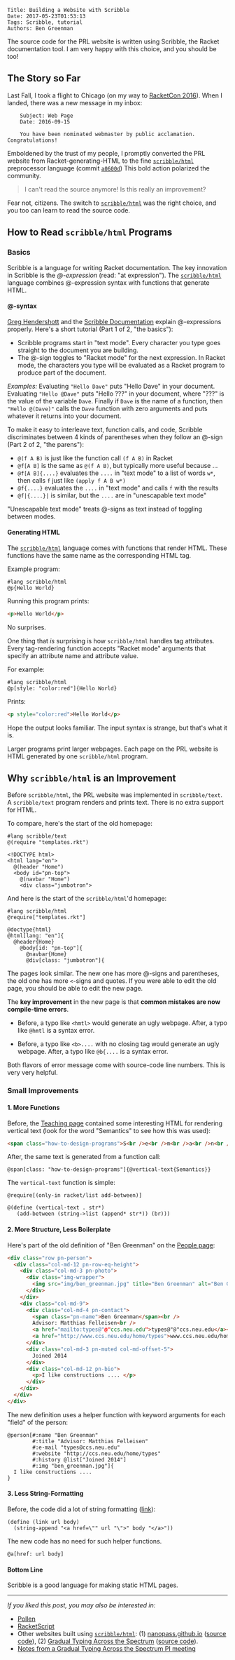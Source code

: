     Title: Building a Website with Scribble
    Date: 2017-05-23T01:53:13
    Tags: Scribble, tutorial
    Authors: Ben Greenman

The source code for the PRL website is written using Scribble, the Racket
 documentation tool.
I am very happy with this choice, and you should be too!

<!-- more -->

## The Story so Far

Last Fall, I took a flight to Chicago (on my way to [RacketCon 2016](http://con.racket-lang.org/2016/)).
When I landed, there was a new message in my inbox:

```
    Subject: Web Page
    Date: 2016-09-15

    You have been nominated webmaster by public acclamation. Congratulations!
```

Emboldened by the trust of my people, I promptly converted the PRL website
 from Racket-generating-HTML to the fine [`scribble/html`][sh]
 preprocessor language (commit [`a0600d`](https://github.com/nuprl/website/commit/a0600d32fec4bd70c5530b2717aec32979d634f7))
This bold action polarized the community.

> I can't read the source anymore! Is this really an improvement?

Fear not, citizens.
The switch to [`scribble/html`][sh] was the right choice, and you
 too can learn to read the source code.


## How to Read `scribble/html` Programs

### Basics

Scribble is a language for writing Racket documentation.
The key innovation in Scribble is the _@-expression_ (read: "at expression").
The [`scribble/html`][sh] language combines @-expression syntax with
 functions that generate HTML.

#### @-syntax

[Greg Hendershott](http://www.greghendershott.com/2015/08/at-expressions.html)
and the [Scribble Documentation](http://docs.racket-lang.org/scribble/reader.html)
explain @-expressions properly.
Here's a short tutorial (Part 1 of 2, "the basics"):

- Scribble programs start in "text mode".
  Every character you type goes straight to the document you are building.
- The @-sign toggles to "Racket mode" for the next expression.
  In Racket mode, the characters you type will be evaluated as a Racket program
  to produce part of the document.

_Examples:_
Evaluating `"Hello Dave"` puts "Hello Dave" in your document.
Evaluating `"Hello @Dave"` puts "Hello ???" in your document, where "???" is the value of the variable `Dave`.
Finally if `Dave` is the name of a function, then `"Hello @(Dave)"` calls the `Dave` function with zero arguments and puts whatever it returns into your document.

To make it easy to interleave text, function calls, and code, Scribble
 discriminates between 4 kinds of parentheses when they follow an @-sign (Part 2 of 2, "the parens"):

- `@(f A B)` is just like the function call `(f A B)` in Racket
- `@f[A B]` is the same as `@(f A B)`, but typically more useful because ...
- `@f[A B]{....}` evaluates the `....` in "text mode" to a list of words `w*`,
  then calls `f` just like `(apply f A B w*)`
- `@f{....}` evaluates the `....` in "text mode" and calls `f` with the results
- `@f|{....}|` is similar, but the `....` are in "unescapable text mode"

"Unescapable text mode" treats @-signs as text instead of toggling between modes.


#### Generating HTML

The [`scribble/html`][sh] language comes with functions that render HTML.
These functions have the same name as the corresponding HTML tag.

Example program:

```racket
#lang scribble/html
@p{Hello World}
```

Running this program prints:

```html
<p>Hello World</p>
```

No surprises.

One thing that _is_ surprising is how `scribble/html` handles tag attributes.
Every tag-rendering function accepts "Racket mode" arguments that specify
 an attribute name and attribute value.

For example:

```racket
#lang scribble/html
@p[style: "color:red"]{Hello World}
```

Prints:

```html
<p style="color:red">Hello World</p>
```

Hope the output looks familiar.
The input syntax is strange, but that's what it is.

Larger programs print larger webpages.
Each page on the PRL website is HTML generated by one `scribble/html` program.


## Why `scribble/html` is an Improvement

Before `scribble/html`, the PRL website was implemented in `scribble/text`.
A `scribble/text` program renders and prints text.
There is no extra support for HTML.

To compare, here's the start of the old homepage:

```racket
#lang scribble/text
@(require "templates.rkt")

<!DOCTYPE html>
<html lang="en">
  @(header "Home")
  <body id="pn-top">
    @(navbar "Home")
    <div class="jumbotron">
```

And here is the start of the `scribble/html`'d homepage:

```racket
#lang scribble/html
@require["templates.rkt"]

@doctype{html}
@html[lang: "en"]{
  @header{Home}
    @body[id: "pn-top"]{
      @navbar{Home}
      @div[class: "jumbotron"]{
```

The pages look similar.
The new one has more @-signs and parentheses, the old one has more `<`-signs
 and quotes.
If you were able to edit the old page, you should be able to edit the new page.

The **key improvement** in the new page is that **common mistakes are now
 compile-time errors**.

- Before, a typo like `<hmtl>` would generate an ugly webpage.
  After, a typo like `@hmtl` is a syntax error.

- Before, a typo like `<b>....` with no closing tag would generate an ugly webpage.
  After, a typo like `@b{....` is a syntax error.

Both flavors of error message come with source-code line numbers.
This is very very helpful.


### Small Improvements

#### 1. More Functions

Before, the [Teaching page](http://prl.ccs.neu.edu/teaching.html) contained
 some interesting HTML for rendering vertical text (look for the word "Semantics" to see how this was used):

```html
<span class="how-to-design-programs">S<br />e<br />m<br />a<br />n<br />t<br />i<br />c<br />s<br /><br /></span>
```

After, the same text is generated from a function call:

```racket
@span[class: "how-to-design-programs"]{@vertical-text{Semantics}}
```

The `vertical-text` function is simple:

```racket
@require[(only-in racket/list add-between)]

@(define (vertical-text . str*)
   (add-between (string->list (append* str*)) (br)))
```


#### 2. More Structure, Less Boilerplate

Here's part of the old definition of "Ben Greenman" on the [People page](http://prl.ccs.neu.edu/people.html):

```html
<div class="row pn-person">
  <div class="col-md-12 pn-row-eq-height">
    <div class="col-md-3 pn-photo">
      <div class="img-wrapper">
        <img src="img/ben_greenman.jpg" title="Ben Greenman" alt="Ben Greenman" />
      </div>
    </div>
    <div class="col-md-9">
      <div class="col-md-4 pn-contact">
        <span class="pn-name">Ben Greenman</span><br />
        Advisor: Matthias Felleisen<br />
        <a href="mailto:types@"@"ccs.neu.edu">types@"@"ccs.neu.edu</a><br />
        <a href="http://www.ccs.neu.edu/home/types">www.ccs.neu.edu/home/types</a>
      </div>
      <div class="col-md-3 pn-muted col-md-offset-5">
        Joined 2014
      </div>
      <div class="col-md-12 pn-bio">
        <p>I like constructions .... </p>
      </div>
    </div>
  </div>
</div>
```

The new definition uses a helper function with keyword arguments for each
 "field" of the person:

```racket
@person[#:name "Ben Greenman"
        #:title "Advisor: Matthias Felleisen"
        #:e-mail "types@ccs.neu.edu"
        #:website "http://ccs.neu.edu/home/types"
        #:history @list["Joined 2014"]
        #:img "ben_greenman.jpg"]{
  I like constructions ....
}
```


#### 3. Less String-Formatting

Before, the code did a lot of string formatting ([link](https://github.com/nuprl/website/commit/a0600d#diff-1921e33ce89be28dd277cf1c7880d1beL9)):

```racket
(define (link url body)
  (string-append "<a href=\"" url "\">" body "</a>"))
```

The new code has no need for such helper functions.

```racket
@a[href: url body]
```

#### Bottom Line

Scribble is a good language for making static HTML pages.

---

_If you liked this post, you may also be interested in:_

- [Pollen](http://docs.racket-lang.org/pollen/index.html)
- [RacketScript](https://github.com/vishesh/racketscript)
- Other websites built using [`scribble/html`][sh]:
  (1) [nanopass.github.io](http://nanopass.org/) ([source code](https://github.com/nanopass/nanopass.github.io)),
  (2) [Gradual Typing Across the Spectrum](http://prl.ccs.neu.edu/gtp/) ([source code](https://github.com/nuprl/gtp)).
- [Notes from a Gradual Typing Across the Spectrum PI meeting](http://prl.ccs.neu.edu/blog/2016/05/18/gradual-typing-across-the-spectrum/)



[sh]: http://docs.racket-lang.org/scribble-pp/html.html
